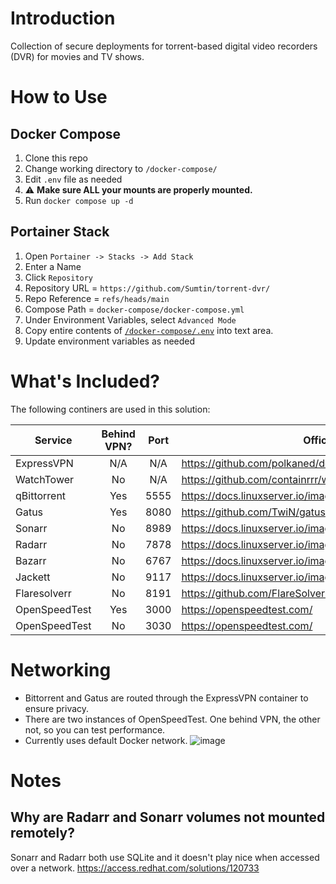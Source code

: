 # Introduction
Collection of secure deployments for torrent-based digital video recorders (DVR) for movies and TV shows.

# How to Use
## Docker Compose

1. Clone this repo
1. Change working directory to `/docker-compose/`
1. Edit `.env` file as needed
1. :warning: **Make sure ALL your mounts are properly mounted.**
1. Run `docker compose up -d`

## Portainer Stack

1. Open `Portainer -> Stacks -> Add Stack`
2. Enter a Name
3. Click `Repository`
4. Repository URL = `https://github.com/Sumtin/torrent-dvr/`
5. Repo Reference = `refs/heads/main`
6. Compose Path = `docker-compose/docker-compose.yml`
7. Under Environment Variables, select `Advanced Mode`
8. Copy entire contents of [`/docker-compose/.env`](https://github.com/Sumtin/torrent-dvr/blob/main/docker-compose/.env) into text area.
9. Update environment variables as needed

# What's Included?

The following continers are used in this solution:

| Service | Behind VPN? | Port | Official Docs |
|---|:---:|:---:|---|
| ExpressVPN | N/A | N/A | https://github.com/polkaned/dockerfiles/tree/master/expressvpn |
|WatchTower|No|N/A|https://github.com/containrrr/watchtower| 
|qBittorrent|Yes|5555|https://docs.linuxserver.io/images/docker-qbittorrent|
|Gatus|Yes|8080|https://github.com/TwiN/gatus|
|Sonarr|No|8989|https://docs.linuxserver.io/images/docker-sonarr|
|Radarr|No|7878|https://docs.linuxserver.io/images/docker-radarr|
|Bazarr|No|6767|https://docs.linuxserver.io/images/docker-bazarr|
|Jackett|No|9117|https://docs.linuxserver.io/images/docker-jackett|
|Flaresolverr|No|8191|https://github.com/FlareSolverr/FlareSolverr|
|OpenSpeedTest|Yes|3000|https://openspeedtest.com/|
|OpenSpeedTest|No|3030|https://openspeedtest.com/|

# Networking

- Bittorrent and Gatus are routed through the ExpressVPN container to ensure privacy.  
- There are two instances of OpenSpeedTest.  One behind VPN, the other not, so you can test performance.
- Currently uses default Docker network.
![image](https://github.com/Sumtin/torrent-dvr/assets/6676557/06efc94e-dedb-4ca3-90b4-585fa202c308)


# Notes
## Why are Radarr and Sonarr volumes not mounted remotely?
Sonarr and Radarr both use SQLite and it doesn't play nice when accessed over a network. 
https://access.redhat.com/solutions/120733
